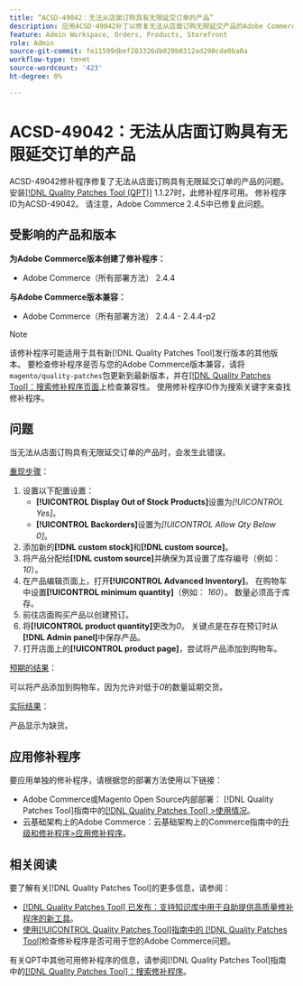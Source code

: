 ```yaml
---
title: “ACSD-49042：无法从店面订购具有无限延交订单的产品”
description: 应用ACSD-49042补丁以修复无法从店面订购无限延交产品的Adobe Commerce问题。
feature: Admin Workspace, Orders, Products, Storefront
role: Admin
source-git-commit: fe11599dbef283326db029b0312ad290cde0ba0a
workflow-type: tm+mt
source-wordcount: '423'
ht-degree: 0%

---
```


# ACSD-49042：无法从店面订购具有无限延交订单的产品

ACSD-49042修补程序修复了无法从店面订购具有无限延交订单的产品的问题。 安装[[!DNL Quality Patches Tool (QPT)]](https://experienceleague.adobe.com/en/docs/commerce-knowledge-base/kb/announcements/commerce-announcements/magento-quality-patches-released-new-tool-to-self-serve-quality-patches) 1.1.27时，此修补程序可用。 修补程序ID为ACSD-49042。 请注意，Adobe Commerce 2.4.5中已修复此问题。

## 受影响的产品和版本

**为Adobe Commerce版本创建了修补程序：**

* Adobe Commerce（所有部署方法） 2.4.4

**与Adobe Commerce版本兼容：**

* Adobe Commerce（所有部署方法） 2.4.4 - 2.4.4-p2

>[!NOTE]
>
>该修补程序可能适用于具有新[!DNL Quality Patches Tool]发行版本的其他版本。 要检查修补程序是否与您的Adobe Commerce版本兼容，请将`magento/quality-patches`包更新到最新版本，并在[[!DNL Quality Patches Tool]：搜索修补程序页面](https://experienceleague.adobe.com/tools/commerce-quality-patches/index.html)上检查兼容性。 使用修补程序ID作为搜索关键字来查找修补程序。

## 问题

当无法从店面订购具有无限延交订单的产品时，会发生此错误。

<u>重现步骤</u>：

1. 设置以下配置设置：
   * **[!UICONTROL Display Out of Stock Products]**&#x200B;设置为&#x200B;*[!UICONTROL Yes]*。
   * **[!UICONTROL Backorders]**&#x200B;设置为&#x200B;*[!UICONTROL Allow Qty Below 0]*。
1. 添加新的&#x200B;**[!DNL custom stock]**&#x200B;和&#x200B;**[!DNL custom source]**。
1. 将产品分配给&#x200B;**[!DNL custom source]**&#x200B;并确保为其设置了库存编号（例如： *10*）。
1. 在产品编辑页面上，打开&#x200B;**[!UICONTROL Advanced Inventory]**。 在购物车中设置&#x200B;**[!UICONTROL minimum quantity]**（例如： *160*）。 数量必须高于库存。
1. 前往店面购买产品以创建预订。
1. 将&#x200B;**[!UICONTROL product quantity]**&#x200B;更改为&#x200B;*0*。 关键点是在存在预订时从&#x200B;**[!DNL Admin panel]**&#x200B;中保存产品。
1. 打开店面上的&#x200B;**[!UICONTROL product page]**，尝试将产品添加到购物车。

<u>预期的结果</u>：

可以将产品添加到购物车，因为允许对低于&#x200B;*0*&#x200B;的数量延期交货。

<u>实际结果</u>：

产品显示为缺货。

## 应用修补程序

要应用单独的修补程序，请根据您的部署方法使用以下链接：

* Adobe Commerce或Magento Open Source内部部署： [!DNL Quality Patches Tool]指南中的[[!DNL Quality Patches Tool] >使用情况](/help/tools/quality-patches-tool/usage.md)。
* 云基础架构上的Adobe Commerce：云基础架构上的Commerce指南中的[升级和修补程序>应用修补程序](https://experienceleague.adobe.com/docs/commerce-cloud-service/user-guide/develop/upgrade/apply-patches.html)。

## 相关阅读

要了解有关[!DNL Quality Patches Tool]的更多信息，请参阅：

* [[!DNL Quality Patches Tool] 已发布：支持知识库中用于自助提供高质量修补程序的新工具](https://experienceleague.adobe.com/en/docs/commerce-knowledge-base/kb/announcements/commerce-announcements/magento-quality-patches-released-new-tool-to-self-serve-quality-patches)。
* [使用[!UICONTROL Quality Patches Tool]指南中的 [!DNL Quality Patches Tool]](/help/tools/quality-patches-tool/patches-available-in-qpt/check-patch-for-magento-issue-with-magento-quality-patches.md)检查修补程序是否可用于您的Adobe Commerce问题。


有关QPT中其他可用修补程序的信息，请参阅[!DNL Quality Patches Tool]指南中的[[!DNL Quality Patches Tool]：搜索修补程序](https://experienceleague.adobe.com/tools/commerce-quality-patches/index.html)。
